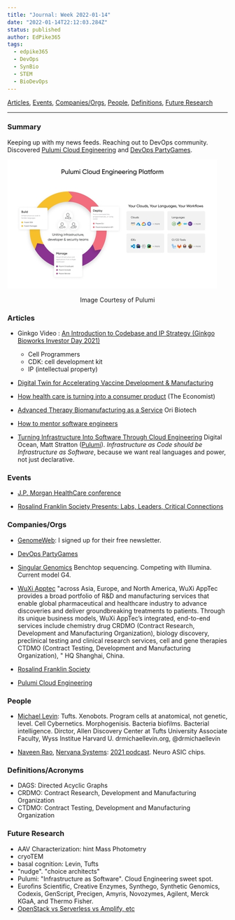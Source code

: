 ```yaml
---
title: "Journal: Week 2022-01-14"
date: "2022-01-14T22:12:03.284Z"
status: published
author: EdPike365
tags:
  - edpike365
  - DevOps
  - SynBio
  - STEM
  - BioDevOps
---
```


[Articles](#articles), [Events](#events), [Companies/Orgs](#orgs), [People](#people), [Definitions](#definitions), [Future Research](#future)

---

### Summary

Keeping up with my news feeds. Reaching out to DevOps community. Discovered [Pulumi Cloud Engineering](https://www.pulumi.com/) and [DevOps PartyGames](https://devopspartygames.com/).

![Pulumi](pulumi.jpg)

<p align="center">Image Courtesy of Pulumi</p>

### Articles <a name="articles"></a>

- Ginkgo Video : [An Introduction to Codebase and IP Strategy (Ginkgo Bioworks Investor Day 2021)](https://www.youtube.com/watch?v=ZtVytYuSt44)

  - Cell Programmers
  - CDK: cell development kit
  - IP (intellectual property)

- [Digital Twin for Accelerating Vaccine Development & Manufacturing](https://www.genengnews.com/topics/bioprocessing/digital-twin-for-accelerating-vaccine-development-manufacturing/?MailingID=%DEPLOYMENTID%&oly_enc_id=8775B4188445A5C)

- [How health care is turning into a consumer product](https://www.economist.com/business/how-health-care-is-turning-into-a-consumer-product/21807114?utm_content=ed-picks-article-link-3&etear=nl_weekly_3&utm_campaign=a.the-economist-this-week&utm_medium=email.internal-newsletter.np&utm_source=salesforce-marketing-cloud&utm_term=1/13/2022&utm_id=1015555&sfmc_id=0033z00002ryultAAA) (The Economist)

- [Advanced Therapy Biomanufacturing as a Service](https://www.genengnews.com/topics/bioprocessing/advanced-therapy-biomanufacturing-as-a-service/?MailingID=%DEPLOYMENTID%&oly_enc_id=8775B4188445A5C) Ori Biotech

- [How to mentor software engineers](https://xdg.me/mentor-engineers/)

- [Turning Infrastructure Into Software Through Cloud Engineering](https://www.digitalocean.com/community/tech_talks/turning-infrastructure-into-software-through-cloud-engineering/?utm_medium=email&utm_source=IaaN&utm_campaign=01132022&mkt_tok=MTEzLURUTi0yNjYAAAGB8wf0OeTAen_azjVboAk3Nf3HVENlKiGmK8yT2wgDByE4rOA4WQleV3zk7OhjDu9tO0GnzgTYBFresPHNYInbOItvQUmfzF3Re73Sfy96yw) Digital Ocean, Matt Stratton ([Pulumi](https://www.pulumi.com])). _Infrastructure as Code should be Infrastructure as Software_, because we want real languages and power, not just declarative.

### Events <a name="events"></a>

- [J.P. Morgan HealthCare conference](https://www.jpmorgan.com/solutions/cib/insights/health-care-conference)

- [Rosalind Franklin Society Presents: Labs, Leaders, Critical Connections](https://webinars.liebertpub.com/e/rfslabsleaderscriticalconnections2021?aff=950&utm_medium=newsletter&utm_source=GEN+News+Highlights+of+the+Week&utm_content=01&utm_campaign=GEN+News+Highlights+of+the+Week_20220108#about)

### Companies/Orgs <a name="orgs"></a>

- [GenomeWeb](https://www.genomeweb.com/): I signed up for their free newsletter.

- [DevOps PartyGames](https://devopspartygames.com/)

- [Singular Genomics](https://singulargenomics.com/) Benchtop sequencing. Competing with Illumina. Current model G4.

- [WuXi Apptec](https://www.wuxiapptec.com/) "across Asia, Europe, and North America, WuXi AppTec provides a broad portfolio of R&D and manufacturing services that enable global pharmaceutical and healthcare industry to advance discoveries and deliver groundbreaking treatments to patients. Through its unique business models, WuXi AppTec’s integrated, end-to-end services include chemistry drug CRDMO (Contract Research, Development and Manufacturing Organization), biology discovery, preclinical testing and clinical research services, cell and gene therapies CTDMO (Contract Testing, Development and Manufacturing Organization), " HQ Shanghai, China.

- [Rosalind Franklin Society](https://www.rosalindfranklinsociety.org/)

- [Pulumi Cloud Engineering](https://www.pulumi.com/)

### People <a name="people"></a>

- [Michael Levin](https://as.tufts.edu/biology/people/faculty/michael-levin): Tufts. Xenobots. Program cells at anatomical, not genetic, level. Cell Cybernetics. Morphogenisis. Bacteria biofilms. Bacterial intelligence.
  Dirctor, Allen Discovery Center at Tufts University
  Associate Faculty, Wyss Institue Harvard U.
  drmichaellevin.org, @drmichaellevin

- [Naveen Rao](https://www.linkedin.com/in/naveen-rao-bba5b01/), [Nervana Systems](https://www.linkedin.com/company/nervanasys/about/): [2021 podcast](https://www.youtube.com/watch?v=Qh-mn-VXeP4). Neuro ASIC chips.

### Definitions/Acronyms <a name="definitions"></a>

- DAGS: Directed Acyclic Graphs
- CRDMO: Contract Research, Development and Manufacturing Organization
- CTDMO: Contract Testing, Development and Manufacturing Organization

### Future Research <a name="future"></a>

- AAV Characterization: hint Mass Photometry
- cryoTEM
- basal cognition: Levin, Tufts
- "nudge". "choice architects"
- Pulumi: "Infrastructure as Software". Cloud Engineering sweet spot.
- Eurofins Scientific, Creative Enzymes, Synthego, Synthetic Genomics, Codexis, GenScript, Precigen, Amyris, Novozymes, Agilent, Merck KGaA, and Thermo Fisher.
- [OpenStack vs Serverless vs Amplify, etc](https://faun.pub/why-we-moved-from-lambda-to-ecs-b84674f31869)
